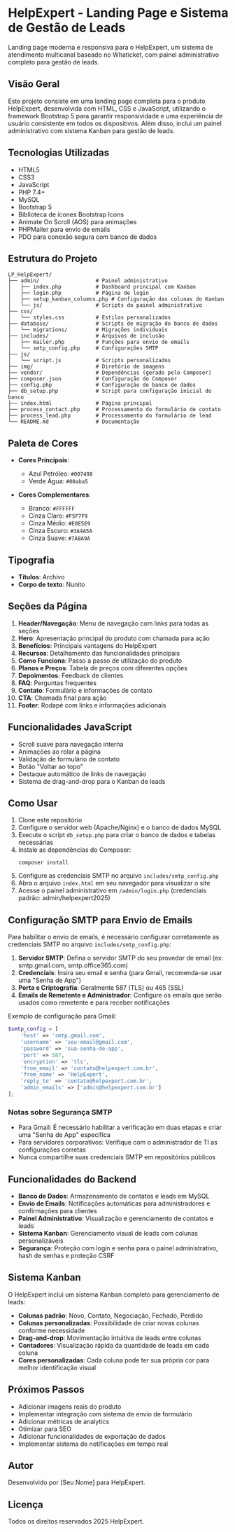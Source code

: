 # HelpExpert - Landing Page e Sistema de Gestão de Leads

Landing page moderna e responsiva para o HelpExpert, um sistema de atendimento multicanal baseado no Whaticket, com painel administrativo completo para gestão de leads.

## Visão Geral

Este projeto consiste em uma landing page completa para o produto HelpExpert, desenvolvida com HTML, CSS e JavaScript, utilizando o framework Bootstrap 5 para garantir responsividade e uma experiência de usuário consistente em todos os dispositivos. Além disso, inclui um painel administrativo com sistema Kanban para gestão de leads.

## Tecnologias Utilizadas

- HTML5
- CSS3
- JavaScript
- PHP 7.4+
- MySQL
- Bootstrap 5
- Biblioteca de ícones Bootstrap Icons
- Animate On Scroll (AOS) para animações
- PHPMailer para envio de emails
- PDO para conexão segura com banco de dados

## Estrutura do Projeto

```
LP_HelpExpert/
├── admin/                  # Painel administrativo
│   ├── index.php           # Dashboard principal com Kanban
│   ├── login.php           # Página de login
│   ├── setup_kanban_columns.php # Configuração das colunas do Kanban
│   └── js/                 # Scripts do painel administrativo
├── css/
│   └── styles.css          # Estilos personalizados
├── database/               # Scripts de migração do banco de dados
│   └── migrations/         # Migrações individuais
├── includes/               # Arquivos de inclusão
│   ├── mailer.php          # Funções para envio de emails
│   └── smtp_config.php     # Configurações SMTP
├── js/
│   └── script.js           # Scripts personalizados
├── img/                    # Diretório de imagens
├── vendor/                 # Dependências (gerado pelo Composer)
├── composer.json           # Configuração do Composer
├── config.php              # Configuração do banco de dados
├── db_setup.php            # Script para configuração inicial do banco
├── index.html              # Página principal
├── process_contact.php     # Processamento do formulário de contato
├── process_lead.php        # Processamento do formulário de lead
└── README.md               # Documentação
```

## Paleta de Cores

- **Cores Principais**:
  - Azul Petróleo: `#007498`
  - Verde Água: `#00aba5`

- **Cores Complementares**:
  - Branco: `#FFFFFF`
  - Cinza Claro: `#F5F7F9`
  - Cinza Médio: `#E0E5E9`
  - Cinza Escuro: `#3A4A5A`
  - Cinza Suave: `#7A8A9A`

## Tipografia

- **Títulos**: Archivo
- **Corpo de texto**: Nunito

## Seções da Página

1. **Header/Navegação**: Menu de navegação com links para todas as seções
2. **Hero**: Apresentação principal do produto com chamada para ação
3. **Benefícios**: Principais vantagens do HelpExpert
4. **Recursos**: Detalhamento das funcionalidades principais
5. **Como Funciona**: Passo a passo de utilização do produto
6. **Planos e Preços**: Tabela de preços com diferentes opções
7. **Depoimentos**: Feedback de clientes
8. **FAQ**: Perguntas frequentes
9. **Contato**: Formulário e informações de contato
10. **CTA**: Chamada final para ação
11. **Footer**: Rodapé com links e informações adicionais

## Funcionalidades JavaScript

- Scroll suave para navegação interna
- Animações ao rolar a página
- Validação de formulário de contato
- Botão "Voltar ao topo"
- Destaque automático de links de navegação
- Sistema de drag-and-drop para o Kanban de leads

## Como Usar

1. Clone este repositório
2. Configure o servidor web (Apache/Nginx) e o banco de dados MySQL
3. Execute o script `db_setup.php` para criar o banco de dados e tabelas necessárias
4. Instale as dependências do Composer:
   ```
   composer install
   ```
5. Configure as credenciais SMTP no arquivo `includes/smtp_config.php`
6. Abra o arquivo `index.html` em seu navegador para visualizar o site
7. Acesse o painel administrativo em `/admin/login.php` (credenciais padrão: admin/helpexpert2025)

## Configuração SMTP para Envio de Emails

Para habilitar o envio de emails, é necessário configurar corretamente as credenciais SMTP no arquivo `includes/smtp_config.php`:

1. **Servidor SMTP**: Defina o servidor SMTP do seu provedor de email (ex: smtp.gmail.com, smtp.office365.com)
2. **Credenciais**: Insira seu email e senha (para Gmail, recomenda-se usar uma "Senha de App")
3. **Porta e Criptografia**: Geralmente 587 (TLS) ou 465 (SSL)
4. **Emails de Remetente e Administrador**: Configure os emails que serão usados como remetente e para receber notificações

Exemplo de configuração para Gmail:
```php
$smtp_config = [
    'host' => 'smtp.gmail.com',
    'username' => 'seu-email@gmail.com',
    'password' => 'sua-senha-de-app',
    'port' => 587,
    'encryption' => 'tls',
    'from_email' => 'contato@helpexpert.com.br',
    'from_name' => 'HelpExpert',
    'reply_to' => 'contato@helpexpert.com.br',
    'admin_emails' => ['admin@helpexpert.com.br']
];
```

### Notas sobre Segurança SMTP

- Para Gmail: É necessário habilitar a verificação em duas etapas e criar uma "Senha de App" específica
- Para servidores corporativos: Verifique com o administrador de TI as configurações corretas
- Nunca compartilhe suas credenciais SMTP em repositórios públicos

## Funcionalidades do Backend

- **Banco de Dados**: Armazenamento de contatos e leads em MySQL
- **Envio de Emails**: Notificações automáticas para administradores e confirmações para clientes
- **Painel Administrativo**: Visualização e gerenciamento de contatos e leads
- **Sistema Kanban**: Gerenciamento visual de leads com colunas personalizáveis
- **Segurança**: Proteção com login e senha para o painel administrativo, hash de senhas e proteção CSRF

## Sistema Kanban

O HelpExpert inclui um sistema Kanban completo para gerenciamento de leads:

- **Colunas padrão**: Novo, Contato, Negociação, Fechado, Perdido
- **Colunas personalizadas**: Possibilidade de criar novas colunas conforme necessidade
- **Drag-and-drop**: Movimentação intuitiva de leads entre colunas
- **Contadores**: Visualização rápida da quantidade de leads em cada coluna
- **Cores personalizadas**: Cada coluna pode ter sua própria cor para melhor identificação visual

## Próximos Passos

- Adicionar imagens reais do produto
- Implementar integração com sistema de envio de formulário
- Adicionar métricas de analytics
- Otimizar para SEO
- Adicionar funcionalidades de exportação de dados
- Implementar sistema de notificações em tempo real

## Autor

Desenvolvido por [Seu Nome] para HelpExpert.

## Licença

Todos os direitos reservados 2025 HelpExpert.

